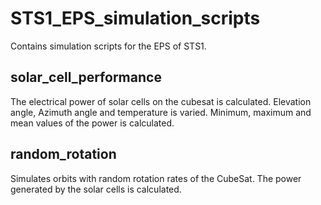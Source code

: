 # STS1_EPS_simulation_scripts
Contains simulation scripts for the EPS of STS1.

## solar_cell_performance

The electrical power of solar cells on the cubesat is calculated. Elevation angle, Azimuth angle and temperature is varied. Minimum, maximum and mean values of the power is calculated.

## random_rotation
Simulates orbits with random rotation rates of the CubeSat. The power generated by the solar cells is calculated. 
